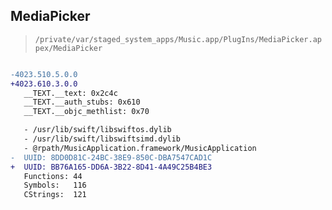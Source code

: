 ## MediaPicker

> `/private/var/staged_system_apps/Music.app/PlugIns/MediaPicker.appex/MediaPicker`

```diff

-4023.510.5.0.0
+4023.610.3.0.0
   __TEXT.__text: 0x2c4c
   __TEXT.__auth_stubs: 0x610
   __TEXT.__objc_methlist: 0x70

   - /usr/lib/swift/libswiftos.dylib
   - /usr/lib/swift/libswiftsimd.dylib
   - @rpath/MusicApplication.framework/MusicApplication
-  UUID: 8DD0D81C-24BC-38E9-850C-DBA7547CAD1C
+  UUID: BB76A165-DD6A-3B22-8D41-4A49C25B4BE3
   Functions: 44
   Symbols:   116
   CStrings:  121

```
